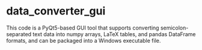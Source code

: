# data_converter_gui
This code is a PyQt5-based GUI tool that supports converting semicolon-separated text data into numpy arrays, LaTeX tables, and pandas DataFrame formats, and can be packaged into a Windows executable file.
